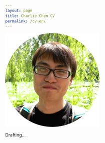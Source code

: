 ```yaml
---
layout: page
title: Charlie Chen CV
permalink: /cv-en/
---
```

![Charlie Chen](/img/cv_avatar.jpg "Charlie Chen")

Drafting...